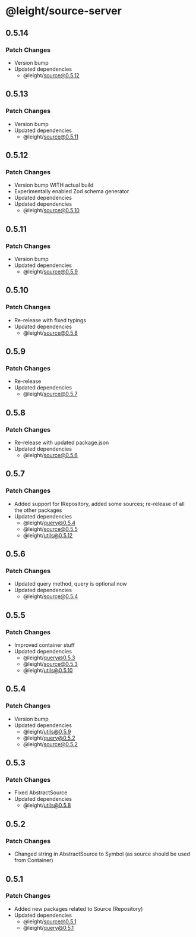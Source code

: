 # @leight/source-server

## 0.5.14

### Patch Changes

- Version bump
- Updated dependencies
    - @leight/source@0.5.12

## 0.5.13

### Patch Changes

- Version bump
- Updated dependencies
    - @leight/source@0.5.11

## 0.5.12

### Patch Changes

- Version bump WITH actual build
- Experimentally enabled Zod schema generator
- Updated dependencies
- Updated dependencies
    - @leight/source@0.5.10

## 0.5.11

### Patch Changes

- Version bump
- Updated dependencies
    - @leight/source@0.5.9

## 0.5.10

### Patch Changes

- Re-release with fixed typings
- Updated dependencies
    - @leight/source@0.5.8

## 0.5.9

### Patch Changes

- Re-release
- Updated dependencies
    - @leight/source@0.5.7

## 0.5.8

### Patch Changes

- Re-release with updated package.json
- Updated dependencies
    - @leight/source@0.5.6

## 0.5.7

### Patch Changes

- Added support for IRepository, added some sources; re-release of all the other packages
- Updated dependencies
    - @leight/query@0.5.4
    - @leight/source@0.5.5
    - @leight/utils@0.5.12

## 0.5.6

### Patch Changes

- Updated query method, query is optional now
- Updated dependencies
    - @leight/source@0.5.4

## 0.5.5

### Patch Changes

- Improved container stuff
- Updated dependencies
    - @leight/query@0.5.3
    - @leight/source@0.5.3
    - @leight/utils@0.5.10

## 0.5.4

### Patch Changes

- Version bump
- Updated dependencies
    - @leight/utils@0.5.9
    - @leight/query@0.5.2
    - @leight/source@0.5.2

## 0.5.3

### Patch Changes

- Fixed AbstractSource
- Updated dependencies
    - @leight/utils@0.5.8

## 0.5.2

### Patch Changes

- Changed string in AbstractSource to Symbol (as source should be used from Container)

## 0.5.1

### Patch Changes

- Added new packages related to Source (Repository)
- Updated dependencies
    - @leight/source@0.5.1
    - @leight/query@0.5.1
